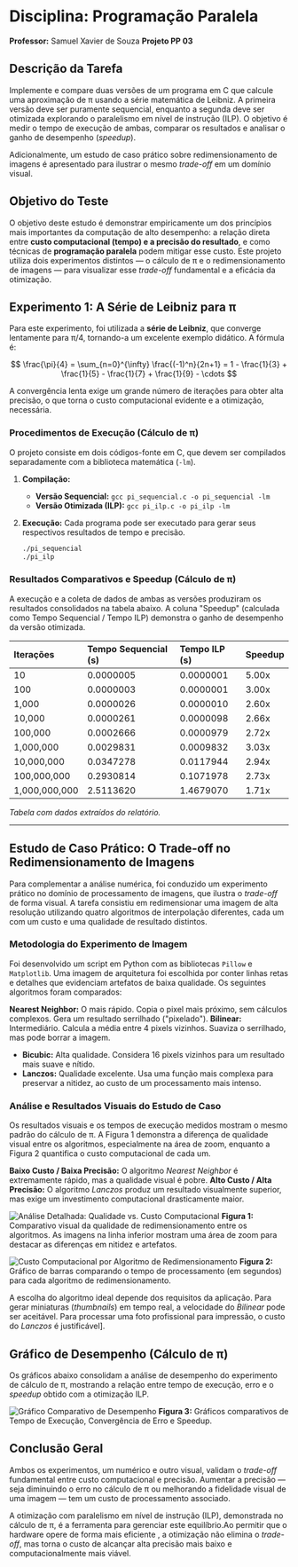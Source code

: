 # Disciplina: Programação Paralela
**Professor:** Samuel Xavier de Souza
**Projeto PP 03**

## Descrição da Tarefa

Implemente e compare duas versões de um programa em C que calcule uma aproximação de π usando a série matemática de Leibniz. A primeira versão deve ser puramente sequencial, enquanto a segunda deve ser otimizada explorando o paralelismo em nível de instrução (ILP). O objetivo é medir o tempo de execução de ambas, comparar os resultados e analisar o ganho de desempenho (*speedup*).

Adicionalmente, um estudo de caso prático sobre redimensionamento de imagens é apresentado para ilustrar o mesmo *trade-off* em um domínio visual.

## Objetivo do Teste

 O objetivo deste estudo é demonstrar empiricamente um dos princípios mais importantes da computação de alto desempenho: a relação direta entre **custo computacional (tempo) e a precisão do resultado**, e como técnicas de **programação paralela** podem mitigar esse custo. Este projeto utiliza dois experimentos distintos — o cálculo de π e o redimensionamento de imagens — para visualizar esse *trade-off* fundamental e a eficácia da otimização.

## Experimento 1: A Série de Leibniz para π

 Para este experimento, foi utilizada a **série de Leibniz**, que converge lentamente para π/4, tornando-a um excelente exemplo didático. A fórmula é:

$$
\frac{\pi}{4} = \sum_{n=0}^{\infty} \frac{(-1)^n}{2n+1} = 1 - \frac{1}{3} + \frac{1}{5} - \frac{1}{7} + \frac{1}{9} - \cdots
 $$ 

A convergência lenta exige um grande número de iterações para obter alta precisão, o que torna o custo computacional evidente e a otimização, necessária.

### Procedimentos de Execução (Cálculo de π)

O projeto consiste em dois códigos-fonte em C, que devem ser compilados separadamente com a biblioteca matemática (`-lm`).

1.  **Compilação:**
    * **Versão Sequencial:** `gcc pi_sequencial.c -o pi_sequencial -lm`
    * **Versão Otimizada (ILP):** `gcc pi_ilp.c -o pi_ilp -lm`

2.  **Execução:**
    Cada programa pode ser executado para gerar seus respectivos resultados de tempo e precisão.
    ```bash
    ./pi_sequencial
    ./pi_ilp
    ```

### Resultados Comparativos e Speedup (Cálculo de π)

 A execução e a coleta de dados de ambas as versões produziram os resultados consolidados na tabela abaixo.  A coluna "Speedup" (calculada como Tempo Sequencial / Tempo ILP) demonstra o ganho de desempenho da versão otimizada.

| Iterações | Tempo Sequencial (s) | Tempo ILP (s) | Speedup |
| :--- | :--- | :--- | :--- |
| 10 | 0.0000005 | 0.0000001 | 5.00x |
| 100 | 0.0000003 | 0.0000001 | 3.00x |
| 1,000 | 0.0000026 | 0.0000010 | 2.60x |
| 10,000 | 0.0000261 | 0.0000098 | 2.66x |
| 100,000 | 0.0002666 | 0.0000979 | 2.72x |
| 1,000,000 | 0.0029831 | 0.0009832 | 3.03x |
| 10,000,000 | 0.0347278 | 0.0117944 | 2.94x |
| 100,000,000 | 0.2930814 | 0.1071978 | 2.73x |
| 1,000,000,000 | 2.5113620 | 1.4679070 | 1.71x |
 _Tabela com dados extraídos do relatório._

---

## Estudo de Caso Prático: O Trade-off no Redimensionamento de Imagens

 Para complementar a análise numérica, foi conduzido um experimento prático no domínio de processamento de imagens, que ilustra o *trade-off* de forma visual.  A tarefa consistiu em redimensionar uma imagem de alta resolução utilizando quatro algoritmos de interpolação diferentes, cada um com um custo e uma qualidade de resultado distintos.

### Metodologia do Experimento de Imagem

 Foi desenvolvido um script em Python com as bibliotecas `Pillow` e `Matplotlib`. Uma imagem de arquitetura foi escolhida por conter linhas retas e detalhes que evidenciam artefatos de baixa qualidade. Os seguintes algoritmos foram comparados:

**Nearest Neighbor:** O mais rápido. Copia o pixel mais próximo, sem cálculos complexos. Gera um resultado serrilhado ("pixelado").
**Bilinear:** Intermediário. Calcula a média entre 4 pixels vizinhos.  Suaviza o serrilhado, mas pode borrar a imagem.
* **Bicubic:** Alta qualidade. Considera 16 pixels vizinhos para um resultado mais suave e nítido.
* **Lanczos:** Qualidade excelente. Usa uma função mais complexa para preservar a nitidez, ao custo de um processamento mais intenso.

### Análise e Resultados Visuais do Estudo de Caso

Os resultados visuais e os tempos de execução medidos mostram o mesmo padrão do cálculo de π. A Figura 1 demonstra a diferença de qualidade visual entre os algoritmos, especialmente na área de zoom, enquanto a Figura 2 quantifica o custo computacional de cada um.

**Baixo Custo / Baixa Precisão:** O algoritmo *Nearest Neighbor* é extremamente rápido, mas a qualidade visual é pobre.
**Alto Custo / Alta Precisão:** O algoritmo *Lanczos* produz um resultado visualmente superior, mas exige um investimento computacional drasticamente maior.

![Análise Detalhada: Qualidade vs. Custo Computacional](imagem_renderizada.png)
**Figura 1:** Comparativo visual da qualidade de redimensionamento entre os algoritmos. As imagens na linha inferior mostram uma área de zoom para destacar as diferenças em nitidez e artefatos.

![Custo Computacional por Algoritmo de Redimensionamento](tempo.png)
**Figura 2:** Gráfico de barras comparando o tempo de processamento (em segundos) para cada algoritmo de redimensionamento.

A escolha do algoritmo ideal depende dos requisitos da aplicação. Para gerar miniaturas (*thumbnails*) em tempo real, a velocidade do *Bilinear* pode ser aceitável. Para processar uma foto profissional para impressão, o custo do *Lanczos* é justificável].

## Gráfico de Desempenho (Cálculo de π)

Os gráficos abaixo consolidam a análise de desempenho do experimento de cálculo de π, mostrando a relação entre tempo de execução, erro e o *speedup* obtido com a otimização ILP.

![Gráfico Comparativo de Desempenho](graficos.png)
**Figura 3:** Gráficos comparativos de Tempo de Execução, Convergência de Erro e Speedup.

## Conclusão Geral

Ambos os experimentos, um numérico e outro visual, validam o *trade-off* fundamental entre custo computacional e precisão. Aumentar a precisão — seja diminuindo o erro no cálculo de π ou melhorando a fidelidade visual de uma imagem — tem um custo de processamento associado.

A otimização com paralelismo em nível de instrução (ILP), demonstrada no cálculo de π, é a ferramenta para gerenciar este equilíbrio.Ao permitir que o hardware opere de forma mais eficiente , a otimização não elimina o *trade-off*, mas torna o custo de alcançar alta precisão mais baixo e computacionalmente mais viável.
